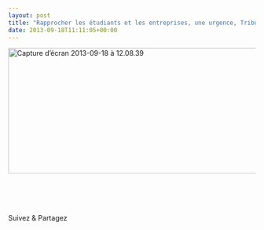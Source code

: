```yaml
---
layout: post
title: "Rapprocher les étudiants et les entreprises, une urgence, Tribune, Les échos"
date: 2013-09-18T11:11:05+00:00
---
```

<div class="entry-content" itemprop="text">
<p dir="ltr"><a href="http://archives.lesechos.fr/archives/2008/LesEchos/20308-76-ECH.htm?texte=julie%20coudry"><img class="alignleft size-full wp-image-2209" alt="Capture d’écran 2013-09-18 à 12.08.39" src="http://www.juliecoudry.com/wp-content/uploads/2013/09/Capture-d%E2%80%99%C3%A9cran-2013-09-18-%C3%A0-12.08.39.png" width="600" height="256" srcset="http://www.juliecoudry.com/wp-content/uploads/2013/09/Capture-d’écran-2013-09-18-à-12.08.39.png 600w, http://www.juliecoudry.com/wp-content/uploads/2013/09/Capture-d’écran-2013-09-18-à-12.08.39-300x128.png 300w" sizes="(max-width: 600px) 100vw, 600px"></a></p>
<p> <br>
 <br>
 </p>
<div class="sfsi_Sicons" style="width: 100%; display: inline-block; vertical-align: middle; text-align:left">
<div style="margin:0px 8px 0px 0px; line-height: 24px"><span>Suivez &amp; Partagez</span></div>
<div class="sfsi_socialwpr">
<div class="sf_fb" style="text-align:left;width:98px"><div class="fb-like" href="http://www.juliecoudry.com/2008-rapprocher-les-etudiants-et-les-entreprises-une-urgence-tribune-les-echos/" width="180" send="false" showfaces="false" action="like" data-share="true" data-layout="button"></div></div>
<div class="sf_twiter" style="text-align:left;float:left;width:auto"><a href="http://twitter.com/share" data-count="none" class="sr-twitter-button twitter-share-button" lang="en" data-url="http://www.juliecoudry.com/2008-rapprocher-les-etudiants-et-les-entreprises-une-urgence-tribune-les-echos/" data-text="2008 – « Rapprocher les étudiants et les entreprises, une urgence », Tribune, Les échos"></a></div>
</div>
</div>
<!--<rdf:RDF xmlns:rdf="http://www.w3.org/1999/02/22-rdf-syntax-ns#"
			xmlns:dc="http://purl.org/dc/elements/1.1/"
			xmlns:trackback="http://madskills.com/public/xml/rss/module/trackback/">
		<rdf:Description rdf:about="http://www.juliecoudry.com/2008-rapprocher-les-etudiants-et-les-entreprises-une-urgence-tribune-les-echos/"
    dc:identifier="http://www.juliecoudry.com/2008-rapprocher-les-etudiants-et-les-entreprises-une-urgence-tribune-les-echos/"
    dc:title="2008 &#8211; &laquo;&nbsp;Rapprocher les étudiants et les entreprises, une urgence&nbsp;&raquo;, Tribune, Les échos"
    trackback:ping="http://www.juliecoudry.com/2008-rapprocher-les-etudiants-et-les-entreprises-une-urgence-tribune-les-echos/trackback/" />
</rdf:RDF>-->
</div>
